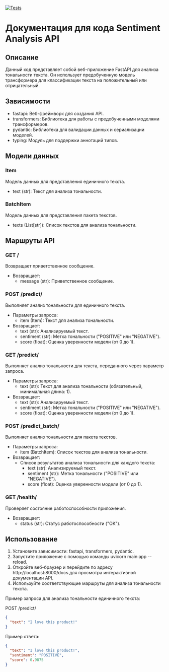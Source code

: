 [![Tests](https://github.com/tokarevsas31/ml_fastapi_tests/actions/workflows/python-app.yml/badge.svg)](https://github.com/tokarevsas31/ml_fastapi_tests/actions/workflows/python-app.yml)

# Документация для кода Sentiment Analysis API

## Описание

Данный код представляет собой веб-приложение FastAPI для анализа тональности текста. Он использует предобученную модель трансформера для классификации текста на положительный или отрицательный.

## Зависимости

- fastapi: Веб-фреймворк для создания API.
- transformers: Библиотека для работы с предобученными моделями трансформеров.
- pydantic: Библиотека для валидации данных и сериализации моделей.
- typing: Модуль для поддержки аннотаций типов.

## Модели данных

### Item

Модель данных для представления единичного текста.

- text (str): Текст для анализа тональности.

### BatchItem

Модель данных для представления пакета текстов.

- texts (List[str]): Список текстов для анализа тональности.

## Маршруты API

### GET /

Возвращает приветственное сообщение.

- Возвращает:
  - message (str): Приветственное сообщение.

### POST /predict/

Выполняет анализ тональности для единичного текста.

- Параметры запроса:
  - item (Item): Текст для анализа тональности.
- Возвращает:
  - text (str): Анализируемый текст.
  - sentiment (str): Метка тональности ("POSITIVE" или "NEGATIVE").
  - score (float): Оценка уверенности модели (от 0 до 1).

### GET /predict/

Выполняет анализ тональности для текста, переданного через параметр запроса.

- Параметры запроса:
  - text (str): Текст для анализа тональности (обязательный, минимальная длина: 1).
- Возвращает:
  - text (str): Анализируемый текст.
  - sentiment (str): Метка тональности ("POSITIVE" или "NEGATIVE").
  - score (float): Оценка уверенности модели (от 0 до 1).


### POST /predict_batch/

Выполняет анализ тональности для пакета текстов.

- Параметры запроса:
  - item (BatchItem): Список текстов для анализа тональности.
- Возвращает:
  - Список результатов анализа тональности для каждого текста:
    - text (str): Анализируемый текст.
    - sentiment (str): Метка тональности ("POSITIVE" или "NEGATIVE").
    - score (float): Оценка уверенности модели (от 0 до 1).


### GET /health/

Проверяет состояние работоспособности приложения.

- Возвращает:
  - status (str): Статус работоспособности ("OK").

## Использование

1. Установите зависимости: fastapi, transformers, pydantic.
2. Запустите приложение с помощью команды uvicorn main:app --reload.
3. Откройте веб-браузер и перейдите по адресу http://localhost:8000/docs для просмотра интерактивной документации API.
4. Используйте соответствующие маршруты для анализа тональности текста.

Пример запроса для анализа тональности единичного текста:

POST /predict/
```json
{
  "text": "I love this product!"
}
```

Пример ответа:
```json
{
  "text": "I love this product!",
  "sentiment": "POSITIVE",
  "score": 0.9875
}
```


